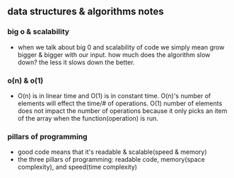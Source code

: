 ## data structures & algorithms notes

### big o & scalability 
 - when we talk about big 0 and scalability of code we simply mean grow bigger & bigger with our input. how much does the algorithm slow down? the less it slows down the better.

### o(n) & o(1)
 - O(n) is in linear time and O(1) is in constant time. O(n)'s number of elements will effect the time/# of operations. O(1) number of elements does not impact the number of operations because it only picks an item of the array when the function(operation) is run.

### pillars of programming
- good code means that it's readable & scalable(speed & memory)
- the three pillars of programming: readable code, memory(space complexity), and speed(time complexity)